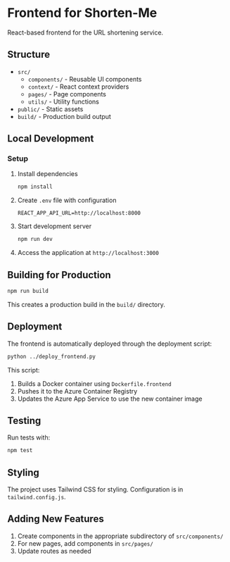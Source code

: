 # Frontend for Shorten-Me

React-based frontend for the URL shortening service.

## Structure

- `src/`
  - `components/` - Reusable UI components
  - `context/` - React context providers
  - `pages/` - Page components
  - `utils/` - Utility functions
- `public/` - Static assets
- `build/` - Production build output

## Local Development

### Setup

1. Install dependencies
   ```bash
   npm install
   ```

2. Create `.env` file with configuration
   ```
   REACT_APP_API_URL=http://localhost:8000
   ```

3. Start development server
   ```bash
   npm run dev
   ```

4. Access the application at `http://localhost:3000`

## Building for Production

```bash
npm run build
```

This creates a production build in the `build/` directory.

## Deployment

The frontend is automatically deployed through the deployment script:

```bash
python ../deploy_frontend.py
```

This script:
1. Builds a Docker container using `Dockerfile.frontend`
2. Pushes it to the Azure Container Registry
3. Updates the Azure App Service to use the new container image

## Testing

Run tests with:
```bash
npm test
```

## Styling

The project uses Tailwind CSS for styling. Configuration is in `tailwind.config.js`.

## Adding New Features

1. Create components in the appropriate subdirectory of `src/components/`
2. For new pages, add components in `src/pages/`
3. Update routes as needed
